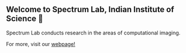 ## Welcome to Spectrum Lab, Indian Institute of Science 👋

Spectrum Lab conducts research in the areas of computational imaging.

For more, visit our [webpage!](https://sites.google.com/view/spectrumlabeeiisc/spectrum-lab)
